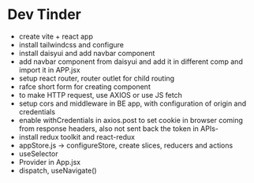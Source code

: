 # Dev Tinder

- create vite + react app
- install tailwindcss and configure
- install daisyui and add navbar component
- add navbar component from daisyui and add it in different comp and import it in APP.jsx
- setup react router, router outlet for child routing
- rafce short form for creating component
- to make HTTP request, use AXIOS or use JS fetch
- setup cors and middleware in BE app, with configuration of origin and credentials
- enable withCredentials in axios.post to set cookie in browser coming from response headers, also not sent back the token in APIs-
- install redux toolkit and react-redux
- appStore.js -> configureStore, create slices, reducers and actions
- useSelector
- Provider in App.jsx
- dispatch, useNavigate()



